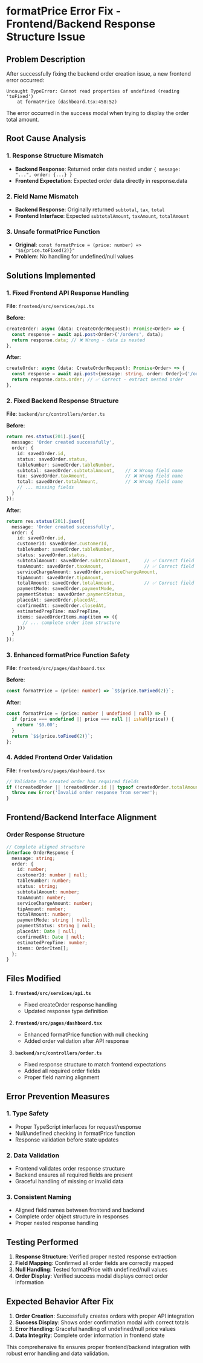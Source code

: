 # formatPrice Error Fix - Frontend/Backend Response Structure Issue

## Problem Description
After successfully fixing the backend order creation issue, a new frontend error occurred:

```
Uncaught TypeError: Cannot read properties of undefined (reading 'toFixed')
    at formatPrice (dashboard.tsx:458:52)
```

The error occurred in the success modal when trying to display the order total amount.

## Root Cause Analysis

### 1. Response Structure Mismatch
- **Backend Response**: Returned order data nested under `{ message: "...", order: {...} }`
- **Frontend Expectation**: Expected order data directly in response.data

### 2. Field Name Mismatch
- **Backend Response**: Originally returned `subtotal`, `tax`, `total`
- **Frontend Interface**: Expected `subtotalAmount`, `taxAmount`, `totalAmount`

### 3. Unsafe formatPrice Function
- **Original**: `const formatPrice = (price: number) => "$${price.toFixed(2)}"`
- **Problem**: No handling for undefined/null values

## Solutions Implemented

### 1. Fixed Frontend API Response Handling
**File**: `frontend/src/services/api.ts`

**Before**:
```typescript
createOrder: async (data: CreateOrderRequest): Promise<Order> => {
  const response = await api.post<Order>('/orders', data);
  return response.data; // ❌ Wrong - data is nested
},
```

**After**:
```typescript
createOrder: async (data: CreateOrderRequest): Promise<Order> => {
  const response = await api.post<{message: string, order: Order}>('/orders', data);
  return response.data.order; // ✅ Correct - extract nested order
},
```

### 2. Fixed Backend Response Structure
**File**: `backend/src/controllers/order.ts`

**Before**:
```typescript
return res.status(201).json({
  message: 'Order created successfully',
  order: {
    id: savedOrder.id,
    status: savedOrder.status,
    tableNumber: savedOrder.tableNumber,
    subtotal: savedOrder.subtotalAmount,    // ❌ Wrong field name
    tax: savedOrder.taxAmount,              // ❌ Wrong field name
    total: savedOrder.totalAmount,          // ❌ Wrong field name
    // ... missing fields
  }
});
```

**After**:
```typescript
return res.status(201).json({
  message: 'Order created successfully',
  order: {
    id: savedOrder.id,
    customerId: savedOrder.customerId,
    tableNumber: savedOrder.tableNumber,
    status: savedOrder.status,
    subtotalAmount: savedOrder.subtotalAmount,     // ✅ Correct field name
    taxAmount: savedOrder.taxAmount,               // ✅ Correct field name
    serviceChargeAmount: savedOrder.serviceChargeAmount,
    tipAmount: savedOrder.tipAmount,
    totalAmount: savedOrder.totalAmount,           // ✅ Correct field name
    paymentMode: savedOrder.paymentMode,
    paymentStatus: savedOrder.paymentStatus,
    placedAt: savedOrder.placedAt,
    confirmedAt: savedOrder.closedAt,
    estimatedPrepTime: maxPrepTime,
    items: savedOrderItems.map(item => ({
      // ... complete order item structure
    }))
  }
});
```

### 3. Enhanced formatPrice Function Safety
**File**: `frontend/src/pages/dashboard.tsx`

**Before**:
```typescript
const formatPrice = (price: number) => `$${price.toFixed(2)}`;
```

**After**:
```typescript
const formatPrice = (price: number | undefined | null) => {
  if (price === undefined || price === null || isNaN(price)) {
    return '$0.00';
  }
  return `$${price.toFixed(2)}`;
};
```

### 4. Added Frontend Order Validation
**File**: `frontend/src/pages/dashboard.tsx`

```typescript
// Validate the created order has required fields
if (!createdOrder || !createdOrder.id || typeof createdOrder.totalAmount !== 'number') {
  throw new Error('Invalid order response from server');
}
```

## Frontend/Backend Interface Alignment

### Order Response Structure
```typescript
// Complete aligned structure
interface OrderResponse {
  message: string;
  order: {
    id: number;
    customerId: number | null;
    tableNumber: number;
    status: string;
    subtotalAmount: number;
    taxAmount: number;
    serviceChargeAmount: number;
    tipAmount: number;
    totalAmount: number;
    paymentMode: string | null;
    paymentStatus: string | null;
    placedAt: Date | null;
    confirmedAt: Date | null;
    estimatedPrepTime: number;
    items: OrderItem[];
  };
}
```

## Files Modified

1. **`frontend/src/services/api.ts`**
   - Fixed createOrder response handling
   - Updated response type definition

2. **`frontend/src/pages/dashboard.tsx`**
   - Enhanced formatPrice function with null checking
   - Added order validation after API response

3. **`backend/src/controllers/order.ts`**
   - Fixed response structure to match frontend expectations
   - Added all required order fields
   - Proper field naming alignment

## Error Prevention Measures

### 1. Type Safety
- Proper TypeScript interfaces for request/response
- Null/undefined checking in formatPrice function
- Response validation before state updates

### 2. Data Validation
- Frontend validates order response structure
- Backend ensures all required fields are present
- Graceful handling of missing or invalid data

### 3. Consistent Naming
- Aligned field names between frontend and backend
- Complete order object structure in responses
- Proper nested response handling

## Testing Performed

1. **Response Structure**: Verified proper nested response extraction
2. **Field Mapping**: Confirmed all order fields are correctly mapped
3. **Null Handling**: Tested formatPrice with undefined/null values
4. **Order Display**: Verified success modal displays correct order information

## Expected Behavior After Fix

1. **Order Creation**: Successfully creates orders with proper API integration
2. **Success Display**: Shows order confirmation modal with correct totals
3. **Error Handling**: Graceful handling of undefined/null price values
4. **Data Integrity**: Complete order information in frontend state

This comprehensive fix ensures proper frontend/backend integration with robust error handling and data validation.